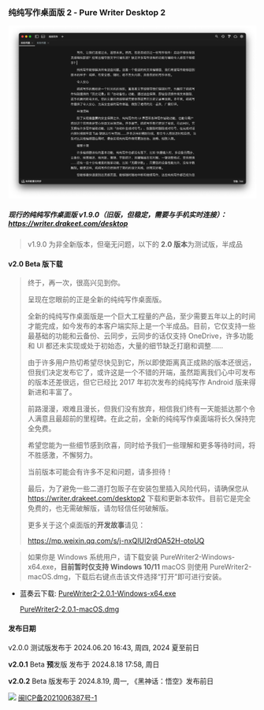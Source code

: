 ### 纯纯写作桌面版 2 - Pure Writer Desktop 2

![Preview](/images/desktop2dark.png)

##### 现行的纯纯写作桌面版 v1.9.0（旧版，但稳定，需要与手机实时连接）：https://writer.drakeet.com/desktop

> v1.9.0 为非全新版本，但毫无问题，以下的 **2.0 版本**为测试版，半成品

#### v2.0 Beta 版下载

> 终于，再一次，很高兴见到你。
>
> 呈现在您眼前的正是全新的纯纯写作桌面版。
>
> 全新的纯纯写作桌面版是一个巨大工程量的产品，至少需要五年以上的时间才能完成，如今发布的本客户端实际上是一个半成品。目前，它仅支持一些最基础的功能和云备份、云同步，云同步的话仅支持 OneDrive，许多功能和 UI 都还未实现或处于初始态，大量的细节缺乏打磨和调整……
>
> 由于许多用户热切希望尽快见到它，所以即使距离真正成熟的版本还很远，但我们决定发布它了，或许这是一个不错的开端，虽然距离我们心中可发布的版本还差很远，但它已经比 2017 年初次发布的纯纯写作 Android 版来得新进和丰富了。
>
> 前路漫漫，艰难且漫长，但我们没有放弃，相信我们终有一天能抵达那个令人满意且最超前的里程碑。在此之前，全新的纯纯写作桌面端将长久保持完全免费。
>
> 希望您能为一些细节感到欣喜，同时给予我们一些理解和更多等待时间，将不胜感激，不懈努力。
>
> 当前版本可能会有许多不足和问题，请多担待！
>
> 最后，为了避免一些二道打包贩子在安装包里插入风险代码，请确保您从 https://writer.drakeet.com/desktop2 下载和更新本软件。目前它是完全免费的，也无需破解版，请勿轻信任何破解版。
>
> 更多关于这个桌面版的**开发故事**请见：
>
> https://mp.weixin.qq.com/s/j-nxQIUI2rdOA52H-otoUQ



> 如果你是 Windows 系统用户，请下载安装 PureWriter2-Windows-x64.exe，**目前暂时仅支持 Windows 10/11**
> macOS 则使用 PureWriter2-macOS.dmg，下载后右键点击该文件选择“打开”即可进行安装。

- 蓝奏云下载:
  [PureWriter2-2.0.1-Windows-x64.exe](https://drakeet.lanzouj.com/iFEWQ27r0l2f)

  [PureWriter2-2.0.1-macOS.dmg](https://drakeet.lanzouj.com/itTD827r0mmb)



#### 发布日期

v2.0.0 测试版发布于 2024.06.20 16:43, 周四, 2024 夏至前日

**v2.0.1** Beta **预**发版 发布于 2024.8.18 17:58, 周日

**v2.0.2** Beta 版发布于 2024.8.19, 周一, 《黑神话：悟空》发布前日





















<img src="https://img.alicdn.com/tfs/TB1..50QpXXXXX7XpXXXXXXXXXX-40-40.png" width=22 /> [闽ICP备2021006387号-1](https://beian.miit.gov.cn/)

